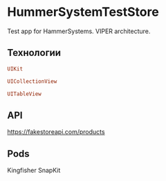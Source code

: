 # HummerSystemTestStore
Test app for HammerSystems. VIPER architecture.

## Технологии

```ruby
UIKit
```
```ruby
UICollectionView
```
```ruby
UITableView
```

## API

https://fakestoreapi.com/products

## Pods

Kingfisher
SnapKit
